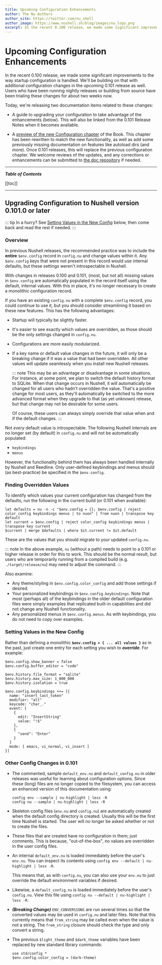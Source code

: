 ```yaml
---
title: Upcoming Configuration Enhancements
author: The Nu Authors
author_site: https://twitter.com/nu_shell
author_image: https://www.nushell.sh/blog/images/nu_logo.png
excerpt: In the recent 0.100 release, we made some significant improvements to the way startup configuration is handled. We'll be building on that with some new features in the upcoming 0.101 release as well. Users who have been running nightly releases or building from source have been trialing these changes for about two weeks now.
---
```


# Upcoming Configuration Enhancements

In the recent 0.100 release, we made some significant improvements to the way startup configuration is handled. We'll be building on that with additional configuration changes in the upcoming 0.101 release as well. Users who have been running nightly releases or building from source have been trialing these changes for about two weeks now.

Today, we're releasing two documentation items related to these changes:

- A guide to upgrading your configuration to take advantage of the enhancements (below). This will also be linked from the 0.101 Release Notes when it becomes available.

- A [preview of the new Configuration chapter](/book/configuration_preview.md) of the Book. This chapter has been rewritten to match the new functionality, as well as add some previously missing documentation on features like autoload dirs (and more). Once 0.101 releases, this will replace the previous configuration chapter. We welcome reviews of the updates, and any corrections or enhancements can be submitted to [the doc repository](https://github.com/nushell/nushell.github.io) if needed.

---

**_Table of Contents_**

[[toc]]

---

## Upgrading Configuration to Nushell version 0.101.0 or later

::: tip In a hurry?
See [Setting Values in the New Config](#setting-values-in-the-new-config) below, then come back and read the rest if needed.
:::

### Overview

In previous Nushell releases, the recommended practice was to include the **entire** `$env.config` record in `config.nu` and change values within it. Any `$env.config` keys that were not present in this record would use internal defaults, but these settings weren't introspectable in Nushell.

With changes in releases 0.100 and 0.101, (most, but not all) missing values in `$env.config` are automatically populated in the record itself using the default, internal values. With this in place, it's no longer necessary to create a monolithic configuration record.

If you have an existing `config.nu` with a complete `$env.config` record, you could continue to use it, but you should consider streamlining it based on these new features. This has the following advantages:

- Startup will typically be slightly faster.
- It's easier to see exactly which values are overridden, as those should be the only settings changed in `config.nu`.
- Configurations are more easily modularized.
- If a key name or default value changes in the future, it will only be a breaking change if it was a value that had been overridden. All other values will update seamlessly when you install new Nushell releases.

  ::: note
  This may be an advantage or disadvantage in some situations. For instance, at some point, we plan to switch the default history format to SQLite. When that change occurs in Nushell, it will automatically be changed for all users who hadn't overridden the value. That's a positive change for most users, as they'll automatically be switched to the more advanced format when they upgrade to that (as yet unknown) release, but that change may not be desirable for some users.

  Of course, these users can always simply override that value when and if the default changes.
  :::

Not _every_ default value is introspectable. The following Nushell internals are no longer set (by default) in `config.nu` and will not be automatically populated:

- `keybindings`
- `menus`

However, the functionality behind them has always been handled internally by Nushell and Reedline. Only user-defined keybindings and menus should (as best-practice) be specified in the `$env.config`.

### Finding Overridden Values

To identify which values your current configuration has changed from the defaults, run the following in the current build (or 0.101 when available):

```nu
let defaults = nu -n -c "$env.config = {}; $env.config | reject color_config keybindings menus | to nuon" | from nuon | transpose key default
let current = $env.config | reject color_config keybindings menus | transpose key current
$current | merge $defaults | where $it.current != $it.default
```

These are the values that you should migrate to your updated `config.nu`.

::: note
In the above example, `nu` (without a path) needs to point to a 0.101 or higher release in order for this to work. This should be the normal result, but users who are temporarily running from a compiled build (e.g. `./target/release/nu`) may need to adjust the command.
:::

Also examine:

- Any theme/styling in `$env.config.color_config` and add those settings if desired.
- Your personalized keybindings in `$env.config.keybindings`. Note that most (perhaps all) of the keybindings in the older default configuration files were simply examples that replicated built-in capabilities and did not change any Nushell functionality.
- Any personalized menus in `$env.config.menus`. As with keybindings, you do not need to copy over examples.

### Setting Values in the New Config

Rather than defining a monolithic **`$env.config = { ... all values }`** as in the past, just create one entry for each setting you wish to **_override_**. For example:

```nu
$env.config.show_banner = false
$env.config.buffer_editor = "code"

$env.history.file_format = "sqlite"
$env.history.max_size: 1_000_000
$env.history.isolation = true

$env.config.keybindings ++= [{
  name: "insert_last_token"
  modifier: "alt"
  keycode: "char_."
  event: [
    {
      edit: "InsertString"
      value: "!$"
    },
    {
      "send": "Enter"
    }
  ]
  mode: [ emacs, vi_normal, vi_insert ]
}]
```

### Other Config Changes in 0.101

- The commented, sample `default_env.nu` and `default_config.nu` in older releases was useful for learning about configuration options. Since these (long) files are no longer copied to the filesystem, you can access an enhanced version of this documentation using:

  ```nu
  config env --sample | nu-highlight | less -R
  config nu --sample | nu-highlight | less -R
  ```

- Skeleton config files (`env.nu` and `config.nu`) are automatically created when the default config directory is created. Usually this will be the first time Nushell is started. The user will no longer be asked whether or not to create the files.

- These files that are created have no configuration in them; just comments. This is because, "out-of-the-box", no values are overridden in the user config files.

- An internal `default_env.nu` is loaded immediately before the user's `env.nu`. You can inspect its contents using `config env --default | nu-highlight | less -R`.

  This means that, as with `config.nu`, you can also use your `env.nu` to just override the default environment variables if desired.

- Likewise, a `default_config.nu` is loaded immediately before the user's `config.nu`. View
  this file using `config nu --default | nu-highlight | less -R`.

- **_(Breaking Change)_** `ENV_CONVERSIONS` are run several times so that the converted values may be used in `config.nu` and later files. Note that this currently means that `from_string` may be called even when the value is not a string. The `from_string` closure should check the type and only convert a string.

- The previous `$light_theme` and `$dark_theme` variables have been replaced by new standard library commands:

  ```nu
  use std/config *
  $env.config.color_config = (dark-theme)
  ```
